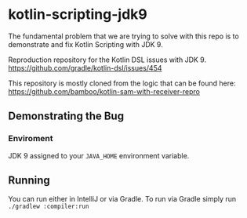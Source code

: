 # kotlin-scripting-jdk9

The fundamental problem that we are trying to solve with this repo is
to demonstrate and fix Kotlin Scripting with JDK 9.

Reproduction repository for the Kotlin DSL issues with JDK 9.
https://github.com/gradle/kotlin-dsl/issues/454

This repository is mostly cloned from the logic that can be found here:
https://github.com/bamboo/kotlin-sam-with-receiver-repro

## Demonstrating the Bug

### Enviroment

JDK 9 assigned to your `JAVA_HOME` environment variable.

## Running

You can run either in IntelliJ or via Gradle.
To run via Gradle simply run `./gradlew :compiler:run`
